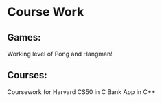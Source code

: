 # Course Work

## Games:
Working level of Pong and Hangman!

## Courses:
Coursework for Harvard CS50 in C
Bank App in C++
